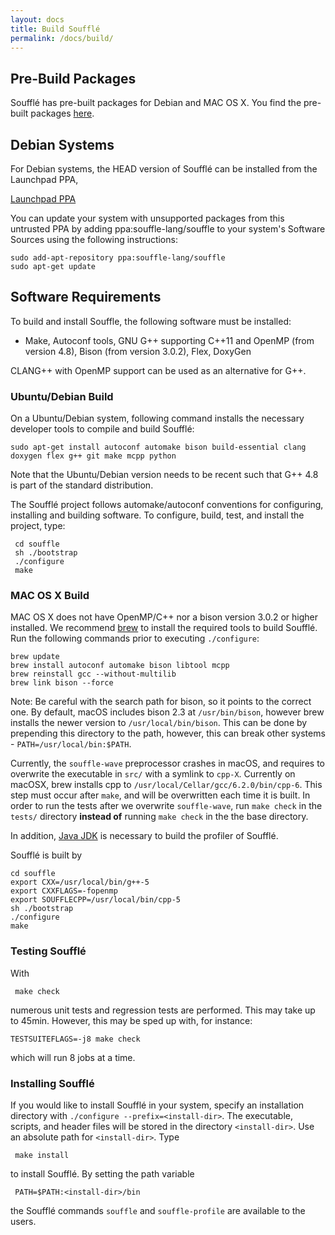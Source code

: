 ```yaml
---
layout: docs
title: Build Soufflé
permalink: /docs/build/
---
```

## Pre-Build Packages

Soufflé has pre-built packages for Debian and MAC OS X. You find the pre-built packages [here](http://github.com/souffle-lang/souffle/releases/latest).

## Debian Systems

For Debian systems, the HEAD version of Soufflé can be installed from the Launchpad PPA,

[Launchpad PPA](https://launchpad.net/~souffle-lang/+archive/ubuntu/souffle)


You can update your system with unsupported packages from this untrusted PPA by adding ppa:souffle-lang/souffle to your system's Software Sources using the following instructions:

```
sudo add-apt-repository ppa:souffle-lang/souffle
sudo apt-get update
```


## Software Requirements

To build and install Souffle, the following software must be installed:

* Make, Autoconf tools, GNU G++ supporting C++11 and OpenMP (from version 4.8), Bison (from version 3.0.2), Flex, DoxyGen

CLANG++ with OpenMP support can be used as an alternative for G++.

### Ubuntu/Debian Build

On a Ubuntu/Debian system, following command installs the necessary developer tools to compile and build Soufflé:

```
sudo apt-get install autoconf automake bison build-essential clang doxygen flex g++ git make mcpp python
```

Note that the Ubuntu/Debian version needs to be recent such that G++ 4.8 is part of the standard distribution.

The Soufflé project follows automake/autoconf conventions for configuring, installing and building software. To configure, build, test, and install the project, type:
```
 cd souffle
 sh ./bootstrap
 ./configure
 make
```


### MAC OS X Build

MAC OS X does not have OpenMP/C++ nor a bison version 3.0.2 or higher installed. We recommend [brew](http://brew.sh) to install the required tools to build Soufflé. Run the following commands prior to executing `./configure`:
```
brew update
brew install autoconf automake bison libtool mcpp
brew reinstall gcc --without-multilib
brew link bison --force
```

Note: Be careful with the search path for bison, so it points to the correct one. By default, macOS includes bison 2.3 at `/usr/bin/bison`, however brew installs the newer version to `/usr/local/bin/bison`. This can be done by prepending this directory to the path, however, this can break other systems - `PATH=/usr/local/bin:$PATH`.

Currently, the `souffle-wave` preprocessor crashes in macOS, and requires to overwrite the executable in `src/` with a symlink to `cpp-X`. Currently on macOSX, brew installs cpp to `/usr/local/Cellar/gcc/6.2.0/bin/cpp-6`. This step must occur after `make`, and will be overwritten each time it is built. In order to run the tests after we overwrite `souffle-wave`, run `make check` in the `tests/` directory **instead of** running `make check` in the the base directory.

In addition, [Java JDK](https://java.com/en/download/) is necessary to build the profiler of Soufflé. 

Soufflé is built by 

```
cd souffle
export CXX=/usr/local/bin/g++-5
export CXXFLAGS=-fopenmp
export SOUFFLECPP=/usr/local/bin/cpp-5
sh ./bootstrap
./configure
make
```

### Testing Soufflé

With 
```
 make check
```
numerous unit tests and regression tests are performed. This may take up to 45min.
However, this may be sped up with, for instance:
```
TESTSUITEFLAGS=-j8 make check
```
which will run 8 jobs at a time.

### Installing Soufflé 

If you would like to install Soufflé in your system, specify an installation directory with `./configure --prefix=<install-dir>`. The executable, scripts, and header files will be stored in the directory ```<install-dir>```. Use an absolute path for ```<install-dir>```. Type 
```
 make install
```
to install Soufflé. By setting the path variable 
```
 PATH=$PATH:<install-dir>/bin
``` 
the Soufflé commands ```souffle``` and ```souffle-profile``` are available to the users.

